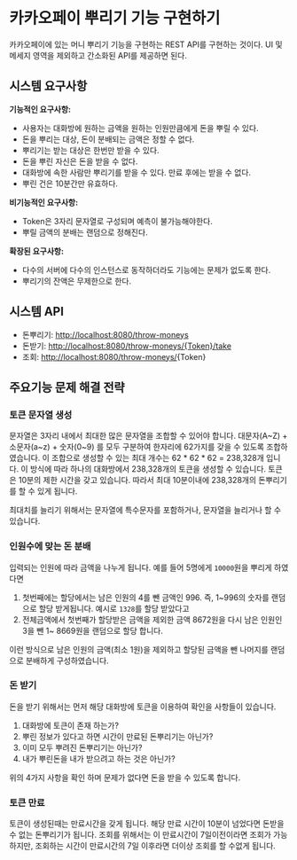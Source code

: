 # 카카오페이 뿌리기 기능 구현하기

카카오페이에 있는 머니 뿌리기 기능을 구현하는 REST API를 구현하는 것이다. UI 및 메세지 영역을 제외하고 간소화된 API를 제공하면 된다. 

## 시스템 요구사항

**기능적인 요구사항:**

- 사용자는 대화방에 원하는 금액을 원하는 인원만큼에게 돈을 뿌릴 수 있다.
- 돈을 뿌리는 대상, 돈이 분배되는 금액은 정할 수 없다.
- 뿌리기는 받는 대상은 한번만 받을 수 있다.
- 돈을 뿌린 자신은 돈을 받을 수 없다.
- 대화방에 속한 사람만 뿌리기를 받을 수 있다. 만료 후에는 받을 수 없다.
- 뿌린 건은 10분간만 유효하다.

**비기능적인 요구사항:**

- Token은 3자리 문자열로 구성되며 예측이 불가능해야한다.
- 뿌릴 금액의 분배는 랜덤으로 정해진다.

**확장된 요구사항:**

- 다수의 서버에 다수의 인스턴스로 동작하더라도 기능에는 문제가 없도록 한다.
- 뿌리기의 잔액은 무제한으로 한다.

## 시스템 API

- 돈뿌리기: [http://localhost:8080/throw-moneys](http://localhost:8080/throw-moneys)
- 돈받기:  [http://localhost:8080/throw-moneys/{Token}/take](http://localhost:8080/throw-moneys/mYt/take)
- 조회: [http://localhost:8080/throw-moneys/](http://localhost:8080/throw-moneys/jgm){Token}

## 주요기능 문제 해결 전략

### 토큰 문자열 생성

문자열은 3자리 내에서 최대한 많은 문자열을 조합할 수 있어야 합니다. 대문자(A~Z) + 소문자(a~z) + 숫자(0~9) 를 모두 구분하여 한자리에 62가지를 갖을 수 있도록 조합하였습니다.  이 조합으로 생성할 수 있는 최대 개수는 62 * 62 * 62 = 238,328개 입니다. 이 방식에 따라 하나의 대화방에서 238,328개의 토큰을 생성할 수 있습니다. 토큰은 10분의 제한 시간을 갖고 있습니다. 따라서 최대 10분이내에 238,328개의 돈뿌리기를 할 수 있게 됩니다. 

최대치를 늘리기 위해서는 문자열에 특수문자를 포함하거나, 문자열을 늘리거나 할 수 있습니다. 

### 인원수에 맞는 돈 분배

입력되는 인원에 따라 금액을 나누게 됩니다. 예를 들어 5명에게 `10000`원을 뿌리게 하였다면 

1. 첫번째에는 할당에서는 남은 인원의 4를 뺀 금액인 996. 즉, 1~996의 숫자를 랜덤으로 할당 받게됩니다. 예시로 `1328`를 할당 받았다고 
2. 전체금액에서 첫번째가 할당받은 금액을 제외한 금액 8672원을 다시 남은 인원인 3을 뺀 1~ 8669원을 랜덤으로 할당 합니다. 

이런 방식으로 남은 인원의 금액(최소 1원)을 제외하고 할당된 금액을 뺀 나머지를 랜덤으로 분배하게 구성하였습니다.

### 돈 받기

돈을 받기 위해서는 먼저 해당 대화방에 토큰을 이용하여 확인을 사항들이 있습니다.

1. 대화방에 토큰이 존재 하는가?
2. 뿌린 정보가 있다고 하면 시간이 만료된 돈뿌리기는 아닌가?
3. 이미 모두 뿌려진 돈뿌리기는 아닌가? 
4. 내가 뿌린돈을 내가 받으려고 하는 것은 아닌가?

위의 4가지 사항을 확인 하며 문제가 없다면 돈을 받을 수 있도록 합니다. 

### 토큰 만료

토큰이 생성된때는 만료시간을 갖게 됩니다. 해당 만료 시간이 10분이 넘었다면 돈받을 수 없는 돈뿌리기가 됩니다. 조회를 위해서는 이 만료시간이 7일이전이라면 조회가 가능하지만, 조회하는 시간이 만료시간의 7일 이후라면 더이상 조회를 할 수없게 됩니다.